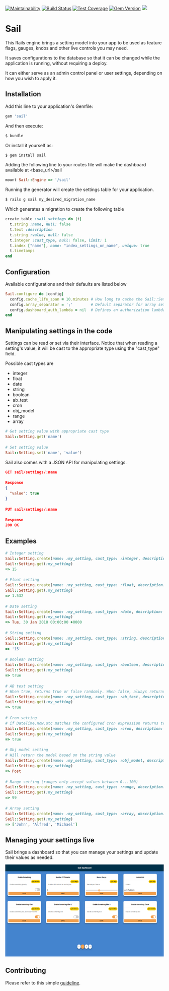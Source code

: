 [![Maintainability](https://api.codeclimate.com/v1/badges/00ed468acd8b93f66478/maintainability)](https://codeclimate.com/github/vinistock/sail/maintainability) [![Build Status](https://travis-ci.org/vinistock/sail.svg?branch=master)](https://travis-ci.org/vinistock/sail) [![Test Coverage](https://codeclimate.com/github/vinistock/sail/badges/coverage.svg)](https://codeclimate.com/github/vinistock/sail/coverage) [![Gem Version](https://badge.fury.io/rb/sail.svg)](https://badge.fury.io/rb/sail) ![](http://ruby-gem-downloads-badge.herokuapp.com/sail?color=brightgreen&type=total)

# Sail

This Rails engine brings a setting model into your app to be used as feature flags, gauges, knobs and other live controls you may need.

It saves configurations to the database so that it can be changed while the application is running, without requiring a deploy. 

It can either serve as an admin control panel or user settings, depending on how you wish to apply it.

## Installation
Add this line to your application's Gemfile:

```ruby
gem 'sail'
```

And then execute:
```bash
$ bundle
```

Or install it yourself as:
```bash
$ gem install sail
```

Adding the following line to your routes file will make the dashboard available at <base_url>/sail

```ruby
mount Sail::Engine => '/sail'
```

Running the generator will create the settings table for your application.

```bash
$ rails g sail my_desired_migration_name
```

Which generates a migration to create the following table

```ruby
create_table :sail_settings do |t|
  t.string :name, null: false
  t.text :description
  t.string :value, null: false
  t.integer :cast_type, null: false, limit: 1
  t.index ["name"], name: "index_settings_on_name", unique: true
  t.timetamps
end
```

## Configuration

Available configurations and their defaults are listed below

```ruby
Sail.configure do |config|
  config.cache_life_span = 10.minutes # How long to cache the Sail::Setting.get response for
  config.array_separator = ';'        # Default separator for array settings
  config.dashboard_auth_lambda = nil  # Defines an authorization lambda to access the dashboard. When the lambda returns true, accessing the dashboard is authorized. Otherwise, it will render forbidden.
end
```

## Manipulating settings in the code

Settings can be read or set via their interface. Notice that when reading a setting's value, it will be cast to the appropriate type using the "cast_type" field.

Possible cast types are
* integer
* float
* date
* string
* boolean
* ab_test
* cron
* obj_model
* range
* array

```ruby
# Get setting value with appropriate cast type
Sail::Setting.get('name')

# Set setting value
Sail::Setting.set('name', 'value')
```

Sail also comes with a JSON API for manipulating settings.

```json
GET sail/settings/:name

Response
{
  "value": true
}

PUT sail/settings/:name

Response
200 OK
```

## Examples

```ruby
# Integer setting
Sail::Setting.create(name: :my_setting, cast_type: :integer, description: 'A very important setting', value: '15')
Sail::Setting.get(:my_setting)
=> 15

# Float setting
Sail::Setting.create(name: :my_setting, cast_type: :float, description: 'A very important setting', value: '1.532')
Sail::Setting.get(:my_setting)
=> 1.532

# Date setting
Sail::Setting.create(name: :my_setting, cast_type: :date, description: 'A very important setting', value: '2018-01-30')
Sail::Setting.get(:my_setting)
=> Tue, 30 Jan 2018 00:00:00 +0000

# String setting
Sail::Setting.create(name: :my_setting, cast_type: :string, description: 'A very important setting', value: '15')
Sail::Setting.get(:my_setting)
=> '15'

# Boolean setting
Sail::Setting.create(name: :my_setting, cast_type: :boolean, description: 'A very important setting', value: 'true')
Sail::Setting.get(:my_setting)
=> true

# AB test setting
# When true, returns true or false randomly. When false, always returns false
Sail::Setting.create(name: :my_setting, cast_type: :ab_test, description: 'A very important setting', value: 'true')
Sail::Setting.get(:my_setting)
=> true

# Cron setting
# if DateTime.now.utc matches the configured cron expression returns true. Returns false for no matches.
Sail::Setting.create(name: :my_setting, cast_type: :cron, description: 'A very important setting', value: '* 15 1 * *')
Sail::Setting.get(:my_setting)
=> true

# Obj model setting
# Will return the model based on the string value
Sail::Setting.create(name: :my_setting, cast_type: :obj_model, description: 'A very important setting', value: 'Post')
Sail::Setting.get(:my_setting)
=> Post

# Range setting (ranges only accept values between 0...100)
Sail::Setting.create(name: :my_setting, cast_type: :range, description: 'A very important setting', value: '99')
Sail::Setting.get(:my_setting)
=> 99

# Array setting
Sail::Setting.create(name: :my_setting, cast_type: :array, description: 'A very important setting', value: 'John;Alfred;Michael')
Sail::Setting.get(:my_setting)
=> ['John', 'Alfred', 'Michael']
```

## Managing your settings live

Sail brings a dashboard so that you can manage your settings and update their values as needed.

![dashboard](https://raw.githubusercontent.com/vinistock/sail/master/app/assets/images/sail/sail.png)

## Contributing

Please refer to this simple [guideline].

[guideline]: https://github.com/vinistock/sail/blob/master/CONTRIBUTING.md
